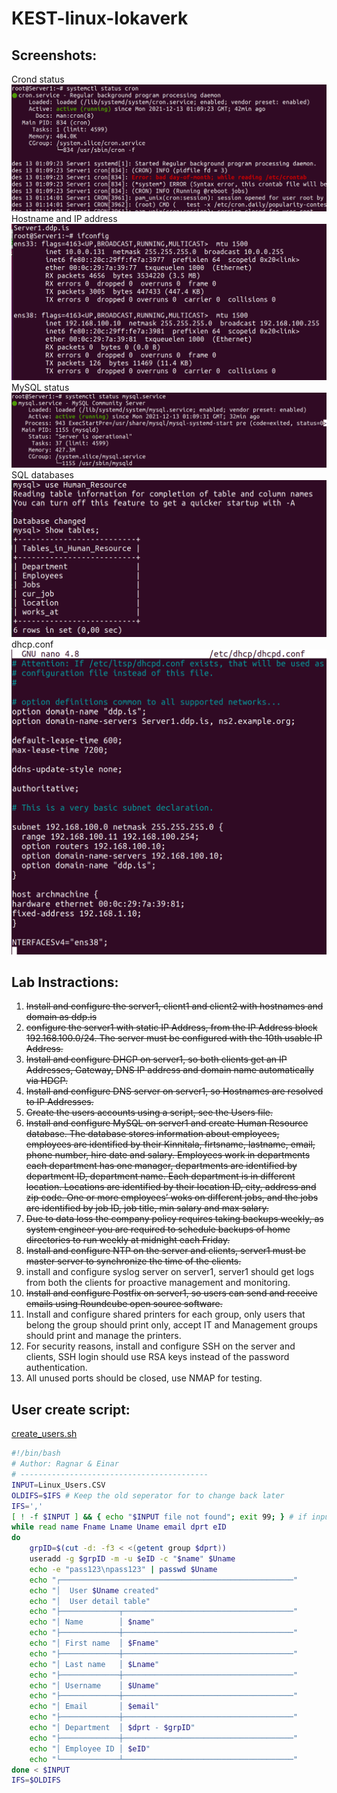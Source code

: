 # KEST-linux-lokaverk
## Screenshots:
Crond status
![Crond status](crond_status.png)
Hostname and IP address
![Hostname and IP address](hostname_n_ip_address.png)
MySQL status
![MySQL status](MySQL_status.png)
SQL databases
![SQL Databases](SQl_databases.png)
dhcp.conf
![dhcp.conf](dhcp.conf.png)

## Lab Instractions:
  1. ~~Install and configure the server1, client1 and client2 with hostnames and domain as ddp.is~~
  2. ~~configure the server1 with static IP Address, from the IP Address block 192.168.100.0/24. The server must be configured with the 10th usable IP Address.~~
  3. ~~Install and configure DHCP on server1, so both clients get an IP Addresses, Gateway, DNS IP address and domain name automatically via HDCP.~~
  4. ~~Install and configure DNS server on server1, so Hostnames are resolved to IP Addresses.~~
  5. ~~Create the users accounts using a script, see the Users file.~~
  6. ~~Install and configure MySQL on server1 and create Human Resource database. The database stores information about employees, employees are identified by their Kinnitala, firtsname, lastname, email, phone number, hire date and salary. Employees work in departments each department has one manager, departments are identified by department ID, department name. Each department is in different location. Locations are identified by their location ID, city, address and zip code. One or more employees’ woks on different jobs, and the jobs are identified by job ID, job title, min salary and max salary.~~
  7. ~~Due to data loss the company policy requires taking backups weekly, as system engineer you are required to schedule backups of home directories to run weekly at midnight each Friday.~~
  8. ~~Install and configure NTP on the server and clients, server1 must be master server to synchronize the time of the clients.~~
  9. install and configure syslog server on server1, server1 should get logs from both the clients for proactive management and monitoring.
  10. ~~Install and configure Postfix on server1, so users can send and receive emails using Roundcube open source software.~~
  11. Install and configure shared printers for each group, only users that belong the group should print only, accept IT and Management groups should print and manage the printers. 
  12. For security reasons, install and configure SSH on the server and clients, SSH login should use RSA keys instead of the password authentication.
  13. All unused ports should be closed, use NMAP for testing.
## User create script:
[create_users.sh](create_users.sh)
```bash
#!/bin/bash
# Author: Ragnar & Einar
# ------------------------------------------
INPUT=Linux_Users.CSV
OLDIFS=$IFS # Keep the old seperator for to change back later
IFS=','
[ ! -f $INPUT ] && { echo "$INPUT file not found"; exit 99; } # if input is not a file
while read name Fname Lname Uname email dprt eID
do
    grpID=$(cut -d: -f3 < <(getent group $dprt))
    useradd -g $grpID -m -u $eID -c "$name" $Uname
    echo -e "pass123\npass123" | passwd $Uname
    echo "┌────────────────────────────────────────────────────"
    echo "│  User $Uname created"
    echo "│  User detail table"
    echo "├─────────────┬──────────────────────────────────────"
    echo "│ Name        │ $name"
    echo "├─────────────┼──────────────────────────────────────"
    echo "│ First name  │ $Fname"
    echo "├─────────────┼──────────────────────────────────────"
    echo "│ Last name   │ $Lname"
    echo "├─────────────┼──────────────────────────────────────"
    echo "│ Username    │ $Uname"
    echo "├─────────────┼──────────────────────────────────────"
    echo "│ Email       │ $email"
    echo "├─────────────┼──────────────────────────────────────"
    echo "│ Department  │ $dprt - $grpID"
    echo "├─────────────┼──────────────────────────────────────"
    echo "│ Employee ID │ $eID"
    echo "└─────────────┴──────────────────────────────────────"
done < $INPUT
IFS=$OLDIFS
```
